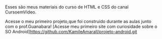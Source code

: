 Esses são meus materiais do curso de HTML e CSS do canal CursoemVideo.

Acesse o meu primeiro projeto,que foi construido durante as aulas junto com o prof.Guanabara!
[Acesse meu primeiro site com curiosidade sobre o SO Android]https://github.com/KamileAmarall/projeto-android.git